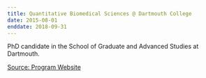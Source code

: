 ```yaml
---
title: Quantitative Biomedical Sciences @ Dartmouth College
date: 2015-08-01 
enddate: 2018-09-31 
---
```


PhD candidate in the School of Graduate and Advanced Studies at Dartmouth.

[Source: Program Website](http://www.dartmouth.edu/~qbs/)
